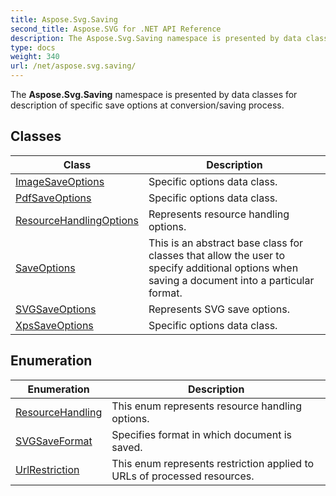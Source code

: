 ```yaml
---
title: Aspose.Svg.Saving
second_title: Aspose.SVG for .NET API Reference
description: The Aspose.Svg.Saving namespace is presented by data classes for description of specific save options at conversion/saving process
type: docs
weight: 340
url: /net/aspose.svg.saving/
---
```

The **Aspose.Svg.Saving** namespace is presented by data classes for description of specific save options at conversion/saving process.

## Classes

| Class | Description |
| --- | --- |
| [ImageSaveOptions](./imagesaveoptions/) | Specific options data class. |
| [PdfSaveOptions](./pdfsaveoptions/) | Specific options data class. |
| [ResourceHandlingOptions](./resourcehandlingoptions/) | Represents resource handling options. |
| [SaveOptions](./saveoptions/) | This is an abstract base class for classes that allow the user to specify additional options when saving a document into a particular format. |
| [SVGSaveOptions](./svgsaveoptions/) | Represents SVG save options. |
| [XpsSaveOptions](./xpssaveoptions/) | Specific options data class. |
## Enumeration

| Enumeration | Description |
| --- | --- |
| [ResourceHandling](./resourcehandling/) | This enum represents resource handling options. |
| [SVGSaveFormat](./svgsaveformat/) | Specifies format in which document is saved. |
| [UrlRestriction](./urlrestriction/) | This enum represents restriction applied to URLs of processed resources. |
